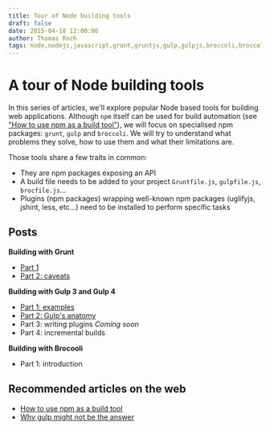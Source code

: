 ```yaml
---
title: Tour of Node building tools
draft: false
date: 2015-04-18 12:00:00
author: Thomas Roch
tags: node,nodejs,javascript,grunt,gruntjs,gulp,gulpjs,broccoli,broccolijs,build automation,build tool,task runner
---
```


# A tour of Node building tools

In this series of articles, we'll explore popular Node based tools for building web applications.
Although `npm` itself can be used for build automation (see ["How to use npm as a build tool"](http://blog.keithcirkel.co.uk/how-to-use-npm-as-a-build-tool/)),
we will focus on specialised npm packages: `grunt`, `gulp` and `broccoli`. We will try to understand what problems they solve, how to use them
and what their limitations are.

Those tools share a few traits in common:
- They are npm packages exposing an API
- A build file needs to be added to your project `Gruntfile.js`, `gulpfile.js`, `brocfile.js`...
- Plugins (npm packages) wrapping well-known npm packages (uglifyjs, jshint, less, etc...) need to be installed to perform specific tasks

## Posts

**Building with Grunt**

- [Part 1](/posts/2015/04/18/building-with-grunt-part-1/)
- [Part 2: caveats](posts/2015/04/22/building-with-grunt-part-2-caveats/)

**Building with Gulp 3 and Gulp 4**

- [Part 1: examples](/posts/2015/04/23/building-with-gulp-3-and-4-part-1-examples/)
- [Part 2: Gulp's anatomy](/posts/2015/04/23/building-with-gulp-3-and-4-part-2-gulp-anatomy/)
- Part 3: writing plugins _Coming soon_
- Part 4: incremental builds

**Building with Brocooli**

- Part 1: introduction

## Recommended articles on the web

- [How to use npm as a build tool](http://blog.keithcirkel.co.uk/how-to-use-npm-as-a-build-tool/)
- [Why gulp might not be the answer](http://scm.io/blog/hack/2014/07/why-gulp-might-not-be-the-answer/)

